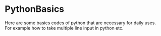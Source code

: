 # PythonBasics
Here are some basics codes of python that are necessary for daily uses.
For example how to take multiple line input in python etc.
